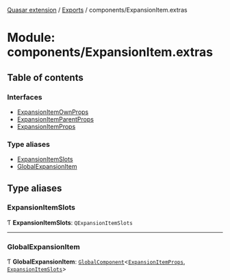 [Quasar extension](../index.md) / [Exports](../modules.md) / components/ExpansionItem.extras

# Module: components/ExpansionItem.extras

## Table of contents

### Interfaces

- [ExpansionItemOwnProps](../interfaces/components_ExpansionItem_extras.ExpansionItemOwnProps.md)
- [ExpansionItemParentProps](../interfaces/components_ExpansionItem_extras.ExpansionItemParentProps.md)
- [ExpansionItemProps](../interfaces/components_ExpansionItem_extras.ExpansionItemProps.md)

### Type aliases

- [ExpansionItemSlots](components_ExpansionItem_extras.md#expansionitemslots)
- [GlobalExpansionItem](components_ExpansionItem_extras.md#globalexpansionitem)

## Type aliases

### ExpansionItemSlots

Ƭ **ExpansionItemSlots**: `QExpansionItemSlots`

___

### GlobalExpansionItem

Ƭ **GlobalExpansionItem**: [`GlobalComponent`](../interfaces/components_api.GlobalComponent.md)<[`ExpansionItemProps`](../interfaces/components_ExpansionItem_extras.ExpansionItemProps.md), [`ExpansionItemSlots`](components_ExpansionItem_extras.md#expansionitemslots)\>
